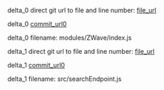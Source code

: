 delta_0 direct git url to file and line number: [file_url](https://www.github.com/Z-Wave-Me/home-automation/commit/7be25c77316d40e6b4d6944b148eae252075e5fa/#diff-4e8375bc9fc86c2694858a3c8a92beb8ac865ae5a9232e50eb2b5f53b9b4da8dL1913)

delta_0 [commit_url0](https://www.github.com/Z-Wave-Me/home-automation/commit/7be25c77316d40e6b4d6944b148eae252075e5fa)

delta_0 filename: modules/ZWave/index.js



delta_1 direct git url to file and line number: [file_url](https://www.github.com/zotero/translation-server/commit/677c30c9f368e893fd0e6ce78da032671fd88de2/#diff-5b4f864f6ec1c108a2dacbfe64250a58fc248c222cea6bc9ffe55c19221cf677L74)

delta_1 [commit_url0](https://www.github.com/zotero/translation-server/commit/677c30c9f368e893fd0e6ce78da032671fd88de2)

delta_1 filename: src/searchEndpoint.js



